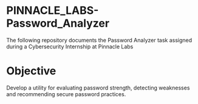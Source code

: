 # PINNACLE_LABS-Password_Analyzer
The following repository documents the Password Analyzer task assigned during a Cybersecurity Internship at Pinnacle Labs

# Objective
Develop a utility for evaluating password strength, detecting weaknesses and recommending secure password practices.
